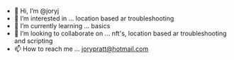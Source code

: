 - 👋 Hi, I’m @joryj
- 👀 I’m interested in ... location based ar troubleshooting
- 🌱 I’m currently learning ... basics
- 💞️ I’m looking to collaborate on ... nft's, location based ar troubleshooting and scripting
- 📫 How to reach me ... jorypratt@hotmail.com

<!---
joryj/joryj is a ✨ special ✨ repository because its `README.md` (this file) appears on your GitHub profile.
You can click the Preview link to take a look at your changes.
--->
